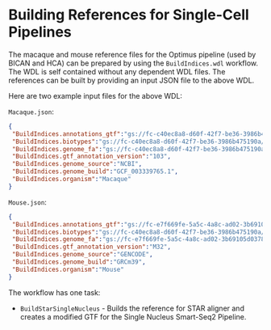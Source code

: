 # Building References for Single-Cell Pipelines

The macaque and mouse reference files for the Optimus pipeline (used by BICAN and HCA) can be prepared by using 
the `BuildIndices.wdl` workflow. The WDL is self contained without any dependent WDL files. The references can be built
 by providing an input JSON file to the above WDL.

Here are two example input files for the above WDL:

`Macaque.json`:
```json
{
 "BuildIndices.annotations_gtf":"gs://fc-c40ec8a8-d60f-42f7-be36-3986b475190a/Macaque/genomic.gtf",
 "BuildIndices.biotypes":"gs://fc-c40ec8a8-d60f-42f7-be36-3986b475190a/Biotypes.tsv",
 "BuildIndices.genome_fa":"gs://fc-c40ec8a8-d60f-42f7-be36-3986b475190a/Macaque/GCF_003339765.1_Mmul_10_genomic.fna",
 "BuildIndices.gtf_annotation_version":"103",
 "BuildIndices.genome_source":"NCBI",
 "BuildIndices.genome_build":"GCF_003339765.1",
 "BuildIndices.organism":"Macaque"
}

```

`Mouse.json`:
```json
{
 "BuildIndices.annotations_gtf":"gs://fc-e7f669fe-5a5c-4a8c-ad02-3b69105d0378/mouse/gencode.vM32.primary_assembly.annotation.gtf",
 "BuildIndices.biotypes":"gs://fc-c40ec8a8-d60f-42f7-be36-3986b475190a/Biotypes.tsv",
 "BuildIndices.genome_fa":"gs://fc-e7f669fe-5a5c-4a8c-ad02-3b69105d0378/mouse/GRCm39.primary_assembly.genome.fa",
 "BuildIndices.gtf_annotation_version":"M32",
 "BuildIndices.genome_source":"GENCODE",
 "BuildIndices.genome_build":"GRCm39",
 "BuildIndices.organism":"Mouse"
}


```

The workflow has one task:

- `BuildStarSingleNucleus` - Builds the reference for STAR aligner and creates a modified GTF for the Single Nucleus Smart-Seq2 Pipeline.
